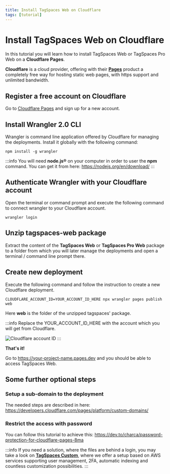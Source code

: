 ```yaml
---
title: Install TagSpaces Web on Cloudflare
tags: [tutorial]
---
```


# Install TagSpaces Web on Cloudflare

In this tutorial you will learn how to install TagSpaces Web or TagSpaces Pro Web on a **Cloudflare Pages**.

**Cloudflare** is a cloud provider, offering with their [**Pages**](https://pages.cloudflare.com/) product a completely free way for hosting static web pages, with https support and unlimited bandwidth.

## Register a free account on Cloudflare

Go to [Cloudflare Pages](https://pages.cloudflare.com/) and sign up for a new account.

## Install Wrangler 2.0 CLI

Wrangler is command line application offered by Cloudflare for managing the deployments. Install it globally with the following command:

```
npm install -g wrangler
```

:::info
You will need **node.js®** on your computer in order to user the **npm** command. You can get it from here: https://nodejs.org/en/download/
:::

## Authenticate Wrangler with your Cloudflare account

Open the terminal or command prompt and execute the following command to connect wrangler to your Cloudflare account.

```
wrangler login
```

## Unzip tagspaces-web package

Extract the content of the **TagSpaces Web** or **TagSpaces Pro Web** package to a folder from which you will later manage the deployments and open a terminal / command line prompt there.

## Create new deployment

Execute the following command and follow the instruction to create a new Cloudflare deployment.

```
CLOUDFLARE_ACCOUNT_ID=YOUR_ACCOUNT_ID_HERE npx wrangler pages publish web
```

Here **web** is the folder of the unzipped tagspaces' package.

:::info
Replace the YOUR_ACCOUNT_ID_HERE with the account which you will get from Cloudflare.

![Cloudflare account ID](/media/cloudflare-account-id.png)
:::

**That's it!**

Go to https://your-project-name.pages.dev and you should be able to access TagSpaces Web.

## Some further optional steps

### Setup a sub-domain to the deployment

The needed steps are described in here: https://developers.cloudflare.com/pages/platform/custom-domains/

### Restrict the access with password

You can follow this tutorial to achieve this: https://dev.to/charca/password-protection-for-cloudflare-pages-8ma

:::info
If you need a solution, where the files are behind a login, you may take a look on [**TagSpaces Custom**](https://www.tagspaces.org/products/custom/),
where we offer a setup based on AWS services supporting user management, 2FA, automatic indexing and countless customization possibilities.
:::
